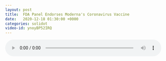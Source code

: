 ```yaml
---
layout: post
title:  FDA Panel Endorses Moderna's Coronavirus Vaccine
date:   2020-12-18 01:30:00 +0000
categories: solidot
video-id: ynoyBP52IRQ
---
```


<audio src="/assets/470fd3f0920579f30413b654fc808bab.mp3" style="width: 100%;" controls></audio>

